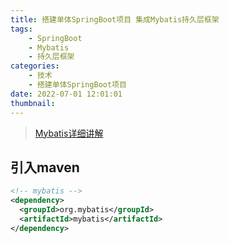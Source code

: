 ```yaml
---
title: 搭建单体SpringBoot项目 集成Mybatis持久层框架
tags:
    - SpringBoot
    - Mybatis
    - 持久层框架
categories:
    - 技术
    - 搭建单体SpringBoot项目
date: 2022-07-01 12:01:01
thumbnail:
---
```


> [Mybatis详细讲解](/pages/68bca9/)

## 引入maven

```xml
<!-- mybatis -->
<dependency>
  <groupId>org.mybatis</groupId>
  <artifactId>mybatis</artifactId>
</dependency>
```

